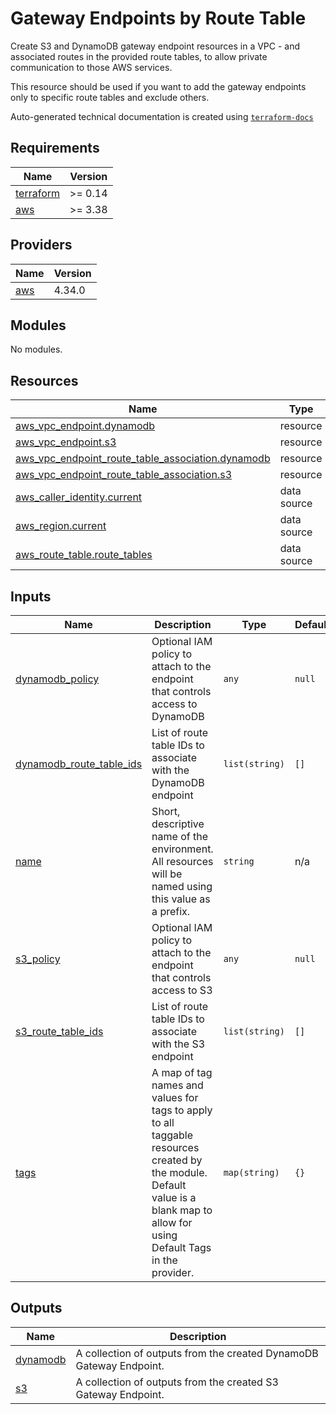 # Gateway Endpoints by Route Table

Create S3 and DynamoDB gateway endpoint resources in a VPC - and associated routes in the provided route tables, to allow private communication to those AWS services.

This resource should be used if you want to add the gateway endpoints only to specific route tables and exclude others.
<!-- BEGINNING OF PRE-COMMIT-TERRAFORM DOCS HOOK -->
Auto-generated technical documentation is created using [`terraform-docs`](https://terraform-docs.io/)

## Requirements

| Name | Version |
|------|---------|
| <a name="requirement_terraform"></a> [terraform](#requirement\_terraform) | >= 0.14 |
| <a name="requirement_aws"></a> [aws](#requirement\_aws) | >= 3.38 |

## Providers

| Name | Version |
|------|---------|
| <a name="provider_aws"></a> [aws](#provider\_aws) | 4.34.0 |

## Modules

No modules.

## Resources

| Name | Type |
|------|------|
| [aws_vpc_endpoint.dynamodb](https://registry.terraform.io/providers/hashicorp/aws/latest/docs/resources/vpc_endpoint) | resource |
| [aws_vpc_endpoint.s3](https://registry.terraform.io/providers/hashicorp/aws/latest/docs/resources/vpc_endpoint) | resource |
| [aws_vpc_endpoint_route_table_association.dynamodb](https://registry.terraform.io/providers/hashicorp/aws/latest/docs/resources/vpc_endpoint_route_table_association) | resource |
| [aws_vpc_endpoint_route_table_association.s3](https://registry.terraform.io/providers/hashicorp/aws/latest/docs/resources/vpc_endpoint_route_table_association) | resource |
| [aws_caller_identity.current](https://registry.terraform.io/providers/hashicorp/aws/latest/docs/data-sources/caller_identity) | data source |
| [aws_region.current](https://registry.terraform.io/providers/hashicorp/aws/latest/docs/data-sources/region) | data source |
| [aws_route_table.route_tables](https://registry.terraform.io/providers/hashicorp/aws/latest/docs/data-sources/route_table) | data source |

## Inputs

| Name | Description | Type | Default | Required |
|------|-------------|------|---------|:--------:|
| <a name="input_dynamodb_policy"></a> [dynamodb\_policy](#input\_dynamodb\_policy) | Optional IAM policy to attach to the endpoint that controls access to DynamoDB | `any` | `null` | no |
| <a name="input_dynamodb_route_table_ids"></a> [dynamodb\_route\_table\_ids](#input\_dynamodb\_route\_table\_ids) | List of route table IDs to associate with the DynamoDB endpoint | `list(string)` | `[]` | no |
| <a name="input_name"></a> [name](#input\_name) | Short, descriptive name of the environment. All resources will be named using this value as a prefix. | `string` | n/a | yes |
| <a name="input_s3_policy"></a> [s3\_policy](#input\_s3\_policy) | Optional IAM policy to attach to the endpoint that controls access to S3 | `any` | `null` | no |
| <a name="input_s3_route_table_ids"></a> [s3\_route\_table\_ids](#input\_s3\_route\_table\_ids) | List of route table IDs to associate with the S3 endpoint | `list(string)` | `[]` | no |
| <a name="input_tags"></a> [tags](#input\_tags) | A map of tag names and values for tags to apply to all taggable resources created by the module. Default value is a blank map to allow for using Default Tags in the provider. | `map(string)` | `{}` | no |

## Outputs

| Name | Description |
|------|-------------|
| <a name="output_dynamodb"></a> [dynamodb](#output\_dynamodb) | A collection of outputs from the created DynamoDB Gateway Endpoint. |
| <a name="output_s3"></a> [s3](#output\_s3) | A collection of outputs from the created S3 Gateway Endpoint. |
<!-- END OF PRE-COMMIT-TERRAFORM DOCS HOOK -->
